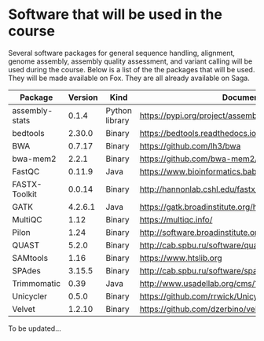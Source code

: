 # Software that will be used in the course

Several software packages for general sequence handling, alignment, genome assembly, assembly quality assessment, and variant calling will be used during the course. Below is a list of the the packages that will be used. They will be made available on Fox. They are all already available on Saga.

Package | Version | Kind | Documentation | Source code repository
--------|---------|------|---------------|-----------------------
assembly-stats | 0.1.4 | Python library | https://pypi.org/project/assembly-stats/ | https://github.com/MikeTrizna/assembly_stats
bedtools | 2.30.0 | Binary | https://bedtools.readthedocs.io/en/latest/ | https://github.com/arq5x/bedtools2
BWA | 0.7.17 | Binary | https://github.com/lh3/bwa | https://github.com/lh3/bwa
bwa-mem2 | 2.2.1 | Binary | https://github.com/bwa-mem2/bwa-mem2 | https://github.com/bwa-mem2/bwa-mem2
FastQC | 0.11.9 | Java | https://www.bioinformatics.babraham.ac.uk/projects/fastqc/ | https://github.com/s-andrews/FastQC
FASTX-Toolkit | 0.0.14 | Binary | http://hannonlab.cshl.edu/fastx_toolkit/ | https://github.com/agordon/fastx_toolkit
GATK | 4.2.6.1 | Java | https://gatk.broadinstitute.org/hc/en-us | https://github.com/broadinstitute/gatk
MultiQC | 1.12 | Binary | https://multiqc.info/ | https://github.com/ewels/MultiQC
Pilon | 1.24 | Binary | http://software.broadinstitute.org/software/pilon/ | https://github.com/broadinstitute/pilon
QUAST | 5.2.0 | Binary | http://cab.spbu.ru/software/quast/ | https://github.com/ablab/quast
SAMtools | 1.16 | Binary | https://www.htslib.org | https://github.com/samtools/samtools
SPAdes | 3.15.5 | Binary | http://cab.spbu.ru/software/spades/ | https://github.com/ablab/spades
Trimmomatic | 0.39 | Java | http://www.usadellab.org/cms/?page=trimmomatic | https://github.com/usadellab/Trimmomatic
Unicycler | 0.5.0 | Binary | https://github.com/rrwick/Unicycler | https://github.com/rrwick/Unicycler
Velvet | 1.2.10 | Binary | https://github.com/dzerbino/velvet | https://github.com/dzerbino/velvet

To be updated...

